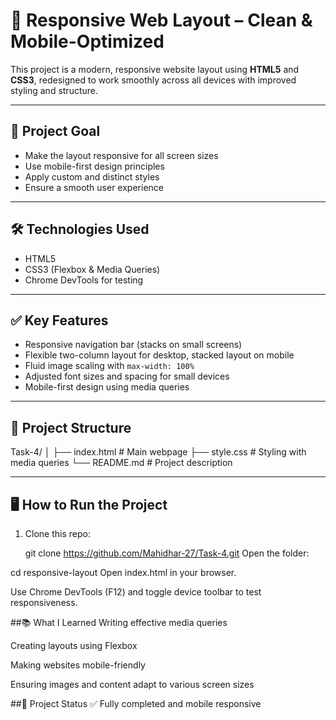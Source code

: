 # 🚀 Responsive Web Layout – Clean & Mobile-Optimized

This project is a modern, responsive website layout using **HTML5** and **CSS3**, redesigned to work smoothly across all devices with improved styling and structure.

---

## 🎯 Project Goal

- Make the layout responsive for all screen sizes
- Use mobile-first design principles
- Apply custom and distinct styles
- Ensure a smooth user experience

---

## 🛠 Technologies Used

- HTML5
- CSS3 (Flexbox & Media Queries)
- Chrome DevTools for testing

---

## ✅ Key Features

- Responsive navigation bar (stacks on small screens)
- Flexible two-column layout for desktop, stacked layout on mobile
- Fluid image scaling with `max-width: 100%`
- Adjusted font sizes and spacing for small devices
- Mobile-first design using media queries

---

## 📁 Project Structure

Task-4/
│
├── index.html # Main webpage
├── style.css # Styling with media queries
└── README.md # Project description

---

## 🖥️ How to Run the Project

1. Clone this repo:
   
   git clone https://github.com/Mahidhar-27/Task-4.git
Open the folder:

cd responsive-layout
Open index.html in your browser.

Use Chrome DevTools (F12) and toggle device toolbar to test responsiveness.

##📚 What I Learned
Writing effective media queries

Creating layouts using Flexbox

Making websites mobile-friendly

Ensuring images and content adapt to various screen sizes

##📌 Project Status
✅ Fully completed and mobile responsive
